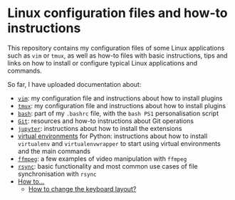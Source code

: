 # Linux configuration files and how-to instructions

This repository contains my configuration files of some Linux applications such as `vim` or `tmux`, as well as how-to files with basic instructions, tips and links on how to install or configure typical Linux applications and commands.

So far, I have uploaded documentation about:

* [`vim`](./vim): my configuration file and instructions about how to install plugins
* [`tmux`](./tmux): my configuration file and instructions about how to install plugins
* [`bash`](./bash): part of my `.bashrc` file, with the `bash PS1` personalisation script 
* [`Git`](./git.md): resources and how-to instructions about Git operations
* [`jupyter`](./jupyter.md): instructions about how to install the extensions
* [virtual environments](.virtual-environments.md) for Python: instructions about how to install `virtualenv` and `virtualenvwrapper` to start using virtual environments and the main commands
* [`ffmpeg`](./ffmpeg.md): a few examples of video manipulation with `ffmpeg`
* [`rsync`](./rsync.md): basic functionality and most common use cases of file synchronisation with `rsync`
* [How to...](./howto)
    * [How to change the keyboard layout?](./howto/change_keyboard_layout.md)
